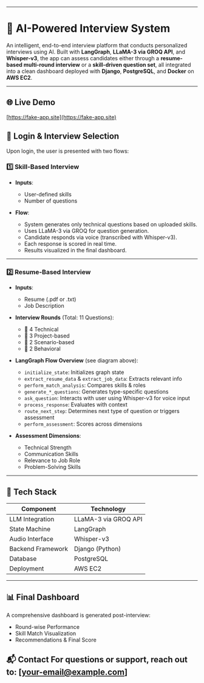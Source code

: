 

---

# 🧠 AI-Powered Interview System

An intelligent, end-to-end interview platform that conducts personalized interviews using AI. Built with **LangGraph**, **LLaMA-3 via GROQ API**, and **Whisper-v3**, the app can assess candidates either through a **resume-based multi-round interview** or a **skill-driven question set**, all integrated into a clean dashboard deployed with **Django**, **PostgreSQL**, and **Docker** on **AWS EC2**.

---


## 🌐 Live Demo
[https://fake-app.site](https://fake-app.site)

## 🔐 Login & Interview Selection

Upon login, the user is presented with two flows:

### 1️⃣ Skill-Based Interview

* **Inputs**:

  * User-defined skills
  * Number of questions

* **Flow**:

  * System generates only technical questions based on uploaded skills.
  * Uses LLaMA-3 via GROQ for question generation.
  * Candidate responds via voice (transcribed with Whisper-v3).
  * Each response is scored in real time.
  * Results visualized in the final dashboard.

---

### 2️⃣ Resume-Based Interview

* **Inputs**:

  * Resume (.pdf or .txt)
  * Job Description

* **Interview Rounds** (Total: 11 Questions):

  * 🔧 4 Technical
  * 🧪 3 Project-based
  * 🧠 2 Scenario-based
  * 💬 2 Behavioral

* **LangGraph Flow Overview** (see diagram above):

  * `initialize_state`: Initializes graph state
  * `extract_resume_data` & `extract_job_data`: Extracts relevant info
  * `perform_match_analysis`: Compares skills & roles
  * `generate_*_questions`: Generates type-specific questions
  * `ask_question`: Interacts with user using Whisper-v3 for voice input
  * `process_response`: Evaluates with context
  * `route_next_step`: Determines next type of question or triggers assessment
  * `perform_assessment`: Scores across dimensions

* **Assessment Dimensions**:

  * Technical Strength
  * Communication Skills
  * Relevance to Job Role
  * Problem-Solving Skills

---

## 🧰 Tech Stack

| Component         | Technology           |
| ----------------- | -------------------- |
| LLM Integration   | LLaMA-3 via GROQ API |
| State Machine     | LangGraph            |
| Audio Interface   | Whisper-v3           |
| Backend Framework | Django (Python)      |
| Database          | PostgreSQL           |
| Deployment        | AWS EC2              |

---

## 📊 Final Dashboard

A comprehensive dashboard is generated post-interview:

* Round-wise Performance
* Skill Match Visualization
* Recommendations & Final Score



   
📬 Contact
For questions or support, reach out to: [your-email@example.com]
---

